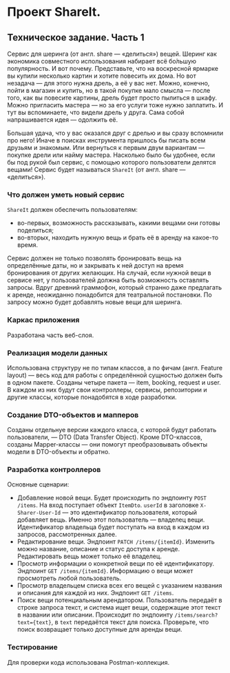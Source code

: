 # Проект ShareIt.

## Техническое задание. Часть 1

Сервис для шеринга (от англ. share — «делиться») вещей. Шеринг как экономика совместного использования набирает всё бо́льшую популярность. И вот почему.
Представьте, что на воскресной ярмарке вы купили несколько картин и хотите повесить их дома. Но вот незадача — для этого нужна дрель, а её у вас нет. Можно, конечно, пойти в магазин и купить, но в такой покупке мало смысла — после того, как вы повесите картины, дрель будет просто пылиться в шкафу. Можно пригласить мастера — но за его услуги тоже нужно заплатить. И тут вы вспоминаете, что видели дрель у друга. Сама собой напрашивается идея — одолжить её.

Большая удача, что у вас оказался друг с дрелью и вы сразу вспомнили про него! Иначе в поисках инструмента пришлось бы писать всем друзьям и знакомым. Или вернуться к первым двум вариантам — покупке дрели или найму мастера.
Насколько было бы удобнее, если бы под рукой был сервис, с помощью которого пользователи делятся вещами! Сервис будет называться `ShareIt` (от англ. share — «делиться»).

### Что должен уметь новый сервис

`ShareIt` должен обеспечить пользователям:
* во-первых, возможность рассказывать, какими вещами они готовы поделиться; 
* во-вторых, находить нужную вещь и брать её в аренду на какое-то время.

Сервис должен не только позволять бронировать вещь на определённые даты, но и закрывать к ней доступ на время бронирования от других желающих. На случай, если нужной вещи в сервисе нет, у пользователей должна быть возможность оставлять запросы. Вдруг древний граммофон, который странно даже предлагать к аренде, неожиданно понадобится для театральной постановки. По запросу можно будет добавлять новые вещи для шеринга.

### Каркас приложения

Разработана часть веб-слоя.

### Реализация модели данных

Использована структуру не по типам классов, а по фичам (англ. Feature layout) — весь код для работы с определённой сущностью должен быть в одном пакете.
Созданы четыре пакета — item, booking, request и user. В каждом из них будут свои контроллеры, сервисы, репозитории и другие классы, которые понадобятся в ходе разработки.

### Создание DTO-объектов и мапперов

Созданы отдельнуе версии каждого класса, с которой будут работать пользователи, — DTO (Data Transfer Object).
Кроме DTO-классов, созданы Mapper-классы — они помогут преобразовывать объекты модели в DTO-объекты и обратно.
### Разработка контроллеров

Oсновные сценарии:
* Добавление новой вещи. Будет происходить по эндпоинту `POST /items`. На вход поступает объект `ItemDto`. `userId` в заголовке `X-Sharer-User-Id` — это идентификатор пользователя, который добавляет вещь. Именно этот пользователь — владелец вещи. Идентификатор владельца будет поступать на вход в каждом из запросов, рассмотренных далее.
* Редактирование вещи. Эндпоинт `PATCH /items/{itemId}`. Изменить можно название, описание и статус доступа к аренде. Редактировать вещь может только её владелец.
* Просмотр информации о конкретной вещи по её идентификатору. Эндпоинт `GET /items/{itemId}`. Информацию о вещи может просмотреть любой пользователь.
* Просмотр владельцем списка всех его вещей с указанием названия и описания для каждой из них. Эндпоинт `GET /items`.
* Поиск вещи потенциальным арендатором. Пользователь передаёт в строке запроса текст, и система ищет вещи, содержащие этот текст в названии или описании. Происходит по эндпоинту `/items/search?text={text}`, в `text` передаётся текст для поиска. Проверьте, что поиск возвращает только доступные для аренды вещи.

### Тестирование
Для проверки кода использована Postman-коллекция.
